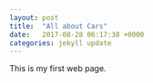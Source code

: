 ```yaml
---
layout: post
title:  "All about Cars"
date:   2017-08-28 06:17:38 +0000
categories: jekyll update
---
```

This is my first web page. 

